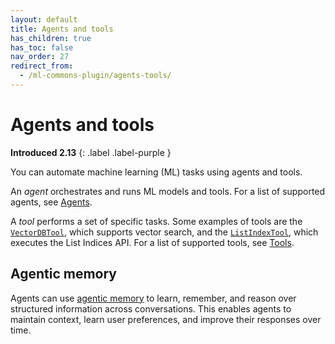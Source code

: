 ```yaml
---
layout: default
title: Agents and tools
has_children: true
has_toc: false
nav_order: 27
redirect_from:
  - /ml-commons-plugin/agents-tools/
---
```


# Agents and tools
**Introduced 2.13**
{: .label .label-purple }

You can automate machine learning (ML) tasks using agents and tools.

An _agent_ orchestrates and runs ML models and tools. For a list of supported agents, see [Agents]({{site.url}}{{site.baseurl}}/ml-commons-plugin/agents-tools/agents/).

A _tool_ performs a set of specific tasks. Some examples of tools are the [`VectorDBTool`]({{site.url}}{{site.baseurl}}/ml-commons-plugin/agents-tools/tools/vector-db-tool/), which supports vector search, and the [`ListIndexTool`]({{site.url}}{{site.baseurl}}/ml-commons-plugin/agents-tools/tools/list-index-tool/), which executes the List Indices API. For a list of supported tools, see [Tools]({{site.url}}{{site.baseurl}}/ml-commons-plugin/agents-tools/tools/index/).

## Agentic memory

Agents can use [agentic memory]({{site.url}}{{site.baseurl}}/ml-commons-plugin/agents-tools/agentic-memory/) to learn, remember, and reason over structured information across conversations. This enables agents to maintain context, learn user preferences, and improve their responses over time.

